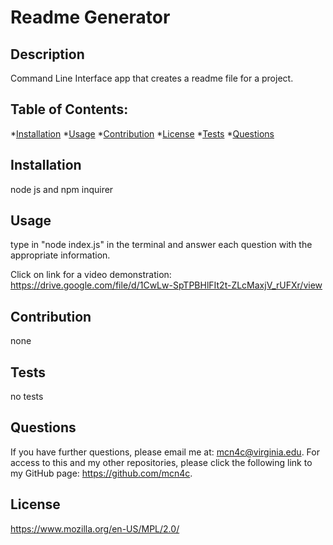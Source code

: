 # Readme Generator 
 
## Description 

 Command Line Interface app that creates a readme file for a project.

 ## Table of Contents: 

 *[Installation](#installation)  *[Usage](#usage)
 *[Contribution](#contribution) *[License](#license) *[Tests](#tests) *[Questions](#questions)

## Installation

 node js and npm inquirer

## Usage 

 type in "node index.js" in the terminal and answer each question with the appropriate information.

Click on link for a video demonstration:
https://drive.google.com/file/d/1CwLw-SpTPBHlFIt2t-ZLcMaxjV_rUFXr/view

## Contribution 

 none

## Tests 

 no tests

## Questions 

 If you have further questions, please email me at: mcn4c@virginia.edu.
 For access to this and my other repositories, please click the following link to my GitHub page: https://github.com/mcn4c. 

## License
https://www.mozilla.org/en-US/MPL/2.0/
